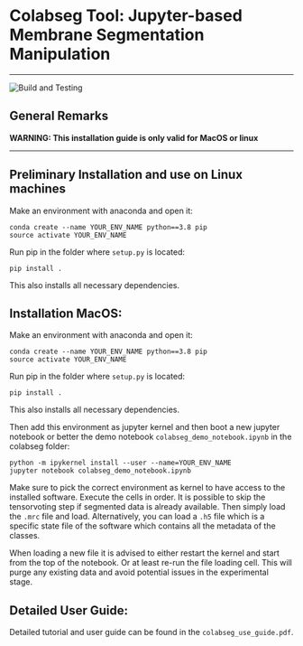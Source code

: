 # Colabseg Tool: Jupyter-based Membrane Segmentation Manipulation
---
![Build and Testing](https://github.com/KosinskiLab/colabseg/actions/workflows/python-app.yml/badge.svg)

## General Remarks

**WARNING: This installation guide is only valid for MacOS or linux**

---
## Preliminary Installation and use on Linux machines
Make an environment with anaconda and open it:

```
conda create --name YOUR_ENV_NAME python==3.8 pip
source activate YOUR_ENV_NAME
```
Run pip in the folder where `setup.py` is located:
```
pip install .
```

This also installs all necessary dependencies.


## Installation MacOS:

Make an environment with anaconda and open it:

```
conda create --name YOUR_ENV_NAME python==3.8 pip
source activate YOUR_ENV_NAME
```
Run pip in the folder where `setup.py` is located:
```
pip install .
```

This also installs all necessary dependencies.

Then add this environment as jupyter kernel and then boot a new jupyter notebook or better the demo notebook `colabseg_demo_notebook.ipynb` in the colabseg folder:

```
python -m ipykernel install --user --name=YOUR_ENV_NAME
jupyter notebook colabseg_demo_notebook.ipynb
```
Make sure to pick the correct environment as kernel to have access to the installed software. Execute the cells in order. It is possible to skip the tensorvoting step if segmented data is already available. Then simply load the `.mrc` file and load. Alternatively, you can load a `.h5` file which is a specific state file of the software which contains all the metadata of the classes.

When loading a new file it is advised to either restart the kernel and start from the top of the notebook. Or at least re-run the file loading cell. This will purge any existing data and avoid potential issues in the experimental stage.

## Detailed User Guide:
Detailed tutorial and user guide can be found in the ```colabseg_use_guide.pdf```.



